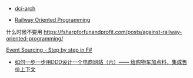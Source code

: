 - [dci-arch](https://www.infoq.com/presentations/The-DCI-Architecture/)

- [Railway Oriented Programming](https://fsharpforfunandprofit.com/rop/)

什么时候不要用 https://fsharpforfunandprofit.com/posts/against-railway-oriented-programming/

[Event Sourcing - Step by step in F#](https://medium.com/@dzoukr/event-sourcing-step-by-step-in-f-be808aa0ca18)

- [如何一步一步用DDD设计一个电商网站（六）—— 给购物车加点料，集成售价上下文](https://www.cnblogs.com/Zachary-Fan/p/DDD_6.html)
